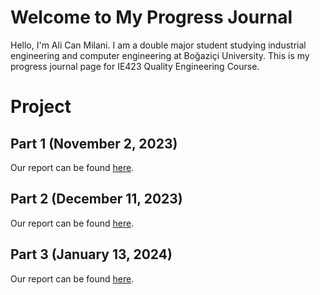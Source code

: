 # Welcome to My Progress Journal

Hello, I'm Ali Can Milani. I am a double major student studying industrial engineering and computer engineering at Boğaziçi University. This is my progress journal page for IE423 Quality Engineering Course.

# Project

## Part 1 (November 2, 2023)

Our report can be found [here](Project_Part1/ie423_project_part1.html).

## Part 2 (December 11, 2023)

Our report can be found [here](Project_Part2/ie423_project_part2.html).

## Part 3 (January 13, 2024)

Our report can be found [here](Project_Part2/ie423_project_part3.html).
